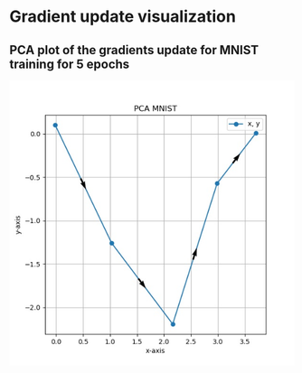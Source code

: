 # Gradient update visualization

## PCA plot of the gradients update for MNIST training for 5 epochs
![PCA plot for the MNIST training for 5 epochs](pca_wt_update_5_epochs.jpg)